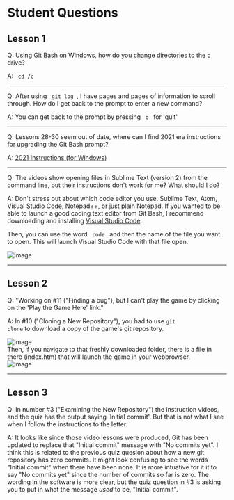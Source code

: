 # Student Questions

## Lesson 1

Q: Using Git Bash on Windows, how do you change directories to the c drive?

A: <code> cd /c </code>
<hr>

Q: After using <code> git log </code>, I have pages and pages of information to scroll through. How do I get back to the prompt to enter a new command?

A: You can get back to the prompt by pressing <code> q </code> for 'quit'
<hr>
Q: Lessons 28-30 seem out of date, where can I find 2021 era instructions for upgrading the Git Bash prompt? 

A: <a href="https://github.com/ekn394/KPL-Intro-to-Git-and-GitHub/blob/main/upgrade-git-bash-prompt.md" target="_blank"> 2021 Instructions (for Windows)</a>
<hr>
Q: The videos show opening files in Sublime Text (version 2) from the command line, but their instructions don't work for me? What should I do?  

A: Don't stress out about which code editor you use. Sublime Text, Atom, Visual Studio Code, Notepad++, or just plain Notepad. 
If you wanted to be able to launch a good coding text editor from Git Bash, I recommend downloading and installing <a href="https://code.visualstudio.com/" target="_blank"> Visual Studio Code</a>. 
<p>Then, you can use the word <code> code </code> and then the name of the file you want to open. This will launch Visual Studio Code with that file open. 

![image](https://user-images.githubusercontent.com/12129459/131731162-9b1be166-72cf-4d64-a1e4-7a7e3410f61a.png)
<hr>

## Lesson 2

Q: "Working on #11 ("Finding a bug"), but I can't play the game by clicking on the 'Play the Game Here' link."

A: In #10 ("Cloning a New Repository"), you had to use <code>git clone</code> to download a copy of the game's git repository.

![image](https://user-images.githubusercontent.com/12129459/131723143-3a9ec536-1319-4321-a11a-48ff329f04a8.png)
<br>
Then, if you navigate to that freshly downloaded folder, there is a file in there (index.htm) that will launch the game in your webbrowser. 
<br>
![image](https://user-images.githubusercontent.com/12129459/131723227-7757eb33-f6eb-40da-a75f-f73279e4a0ea.png)

<hr>

## Lesson 3

Q: In number #3 ("Examining the New Repository") the instruction videos, and the quiz has the output saying 'Initial commit'. But that is not what I see when I follow the instructions to the letter. 

A: It looks like since those video lessons were produced, Git has been updated to replace that "Initial commit" message with "No commits yet".  I think this is related to the previous quiz quesion about how a new git repository has zero commits. It might look confusing to see the words "Initial commit" when there have been none.  It is more intuative for it it to say "No commits yet" since the number of commits so far is zero.  The wording in the software is more clear, but the quiz question in #3 is asking you to put in what the message *used* to be, "Initial commit".   
